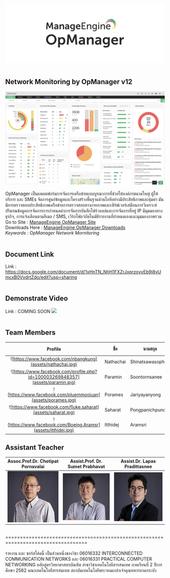 ![](assets/opmanager.png)<br><br>

## Network Monitoring by OpManager v12
![](assets/dashboard.png)<br><br>
   OpManager เป็นแพลตฟอร์มการจัดการเครือข่ายแบบบูรณาการที่ช่วยให้องค์กรขนาดใหญ่ ผู้ให้บริการ และ SMEs จัดการศูนย์ข้อมูลและโครงสร้างพื้นฐานด้านไอทีอย่างมีประสิทธิภาพและคุ้มค่า มันมีการตรวจสอบประสิทธิภาพเครือข่ายการตรวจสอบทางกายภาพและเซิร์ฟเวอร์เสมือนการวิเคราะห์ปริมาณข้อมูลการจัดการการกำหนดค่าการจัดการบันทึกไฟร์วอลล์และการจัดการที่อยู่ IP มีมุมมองทางธุรกิจ, การแจ้งเตือนตามอีเมล / SMS, เวิร์กโฟลว์อัตโนมัติรายงานที่กำหนดเองและมุมมองภาพรวม<br>
Go to Site : [ManageEngine OpManager Site](https://www.manageengine.com/network-monitoring/index2.html)<br>
Downloads Here : [ManageEngine OpManager Downloads](https://www.manageengine.com/network-monitoring/download.html)<br>
*Keywords : OpManager Network Mornitoring*<br><br>


## Document Link
Link : https://docs.google.com/document/d/1xHnTN_NtjH1FXZrJxqrzoyvEb9j8vUmcxB0VydrtZdo/edit?usp=sharing
<br><br>


## Demonstrate Video
Link : COMING SOON
[![](img/aaa.png)](https://www.youtube.com/watch?v=bZT4UT5Ej2Q&feature=youtu.be "")
<br><br>


## Team Members
| Profile |ชื่อ|นามสกุล|GitHub Username|รหัสนักศึกษา|
|:-:|--|------|---------------|---------|
|![https://www.facebook.com/nbangkung](assets/nathachai.jpg)|Nathachai|Shinatsawasophon|[@exzenous](https://github.com/exzenous)|61070049|
|![https://www.facebook.com/profile.php?id=100003269848357](assets/paramin.jpg)|Paramin|Soontornsanee|[@Paramin11798](https://github.com/Paramin11798)|61070114|
|![https://www.facebook.com/pluemmooiuan](assets/porames.jpg)|Porames|Jariyayanyong|[@huayong1678](https://github.com/huayong1678)|61070115|
|![https://www.facebook.com/fluke.saharat](assets/saharat.jpg)|Saharat|Pongpanichpund|[@fluk14150](https://github.com/fluk14150)|61070237|
|![https://www.facebook.com/Boeing.Aramsr](assets/itthidej.jpg)|Itthidej|Aramsri|[@Itthidej](https://github.com/Itthidej)|61070271|<br><br>


## Assistant Teacher
|Assoc.Prof.Dr. Chotipat Pornavalai|Assist.Prof. Dr. Sumet Prabhavat|Assist.Dr. Lapas Pradittasnee|
|:-:|:-:|:-:|
|![](assets/Chotipat.jpg)|![](assets/Sumet.jpg)|![](assets/Lapas.jpg)|
<br>
==================================================================================<br><br>
รายงาน และ ซอร์สโค้ดนี้ เป็นส่วนหนึ่งของวิชา 
06016332 INTERCONNECTED COMMUNICATION NETWORKS และ
06016331 PRACTICAL COMPUTER NETWORKING 
หลักสูตรวิทยาศาสตรบัณฑิต สาขาวิชาเทคโนโลยีสารสนเทศ    
ภาคเรียนที่  2  ปีการศึกษา  2562  
คณะเทคโนโลยีสารสนเทศ   
สถาบันเทคโนโลยีพระจอมเกล้าเจ้าคุณทหารลาดกระบัง 

